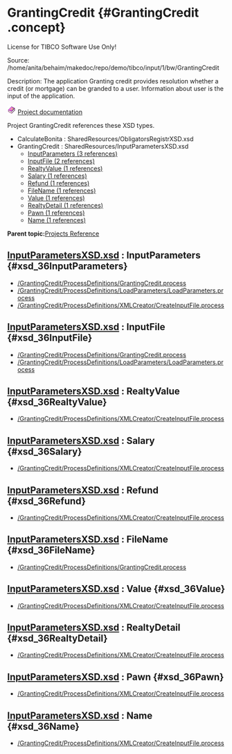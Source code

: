 # GrantingCredit {#GrantingCredit .concept}

License for TIBCO Software Use Only!

Source: /home/anita/behaim/makedoc/repo/demo/tibco/input/1/bw/GrantingCredit

Description: The application Granting credit provides resolution whether a credit \(or mortgage\) can be granded to a user. Information about user is the input of the application.

![](../../images/documentation.png) [Project documentation](../../../projects/GrantingCredit/GrantingCredit.md)

Project GrantingCredit references these XSD types.

-   CalculateBonita : SharedResources/ObligatorsRegistrXSD.xsd
-   GrantingCredit : SharedResources/InputParametersXSD.xsd
    -   [InputParameters \(3 references\)](#xsd_36InputParameters)
    -   [InputFile \(2 references\)](#xsd_36InputFile)
    -   [RealtyValue \(1 references\)](#xsd_36RealtyValue)
    -   [Salary \(1 references\)](#xsd_36Salary)
    -   [Refund \(1 references\)](#xsd_36Refund)
    -   [FileName \(1 references\)](#xsd_36FileName)
    -   [Value \(1 references\)](#xsd_36Value)
    -   [RealtyDetail \(1 references\)](#xsd_36RealtyDetail)
    -   [Pawn \(1 references\)](#xsd_36Pawn)
    -   [Name \(1 references\)](#xsd_36Name)

**Parent topic:**[Projects Reference](../../../crossref/xsd/projsRef/XSD_projsRef.md)

## **[InputParametersXSD.xsd](../xsdRef/res_Id36.md) : InputParameters** {#xsd_36InputParameters}

-   [/GrantingCredit/ProcessDefinitions/GrantingCredit.process](../../../projects/GrantingCredit/ProcessDefinitions/GrantingCredit.process.md)
-   [/GrantingCredit/ProcessDefinitions/LoadParameters/LoadParameters.process](../../../projects/GrantingCredit/ProcessDefinitions/LoadParameters/LoadParameters.process.md)
-   [/GrantingCredit/ProcessDefinitions/XMLCreator/CreateInputFile.process](../../../projects/GrantingCredit/ProcessDefinitions/XMLCreator/CreateInputFile.process.md)

## **[InputParametersXSD.xsd](../xsdRef/res_Id36.md) : InputFile** {#xsd_36InputFile}

-   [/GrantingCredit/ProcessDefinitions/GrantingCredit.process](../../../projects/GrantingCredit/ProcessDefinitions/GrantingCredit.process.md)
-   [/GrantingCredit/ProcessDefinitions/LoadParameters/LoadParameters.process](../../../projects/GrantingCredit/ProcessDefinitions/LoadParameters/LoadParameters.process.md)

## **[InputParametersXSD.xsd](../xsdRef/res_Id36.md) : RealtyValue** {#xsd_36RealtyValue}

-   [/GrantingCredit/ProcessDefinitions/XMLCreator/CreateInputFile.process](../../../projects/GrantingCredit/ProcessDefinitions/XMLCreator/CreateInputFile.process.md)

## **[InputParametersXSD.xsd](../xsdRef/res_Id36.md) : Salary** {#xsd_36Salary}

-   [/GrantingCredit/ProcessDefinitions/XMLCreator/CreateInputFile.process](../../../projects/GrantingCredit/ProcessDefinitions/XMLCreator/CreateInputFile.process.md)

## **[InputParametersXSD.xsd](../xsdRef/res_Id36.md) : Refund** {#xsd_36Refund}

-   [/GrantingCredit/ProcessDefinitions/XMLCreator/CreateInputFile.process](../../../projects/GrantingCredit/ProcessDefinitions/XMLCreator/CreateInputFile.process.md)

## **[InputParametersXSD.xsd](../xsdRef/res_Id36.md) : FileName** {#xsd_36FileName}

-   [/GrantingCredit/ProcessDefinitions/GrantingCredit.process](../../../projects/GrantingCredit/ProcessDefinitions/GrantingCredit.process.md)

## **[InputParametersXSD.xsd](../xsdRef/res_Id36.md) : Value** {#xsd_36Value}

-   [/GrantingCredit/ProcessDefinitions/XMLCreator/CreateInputFile.process](../../../projects/GrantingCredit/ProcessDefinitions/XMLCreator/CreateInputFile.process.md)

## **[InputParametersXSD.xsd](../xsdRef/res_Id36.md) : RealtyDetail** {#xsd_36RealtyDetail}

-   [/GrantingCredit/ProcessDefinitions/XMLCreator/CreateInputFile.process](../../../projects/GrantingCredit/ProcessDefinitions/XMLCreator/CreateInputFile.process.md)

## **[InputParametersXSD.xsd](../xsdRef/res_Id36.md) : Pawn** {#xsd_36Pawn}

-   [/GrantingCredit/ProcessDefinitions/XMLCreator/CreateInputFile.process](../../../projects/GrantingCredit/ProcessDefinitions/XMLCreator/CreateInputFile.process.md)

## **[InputParametersXSD.xsd](../xsdRef/res_Id36.md) : Name** {#xsd_36Name}

-   [/GrantingCredit/ProcessDefinitions/XMLCreator/CreateInputFile.process](../../../projects/GrantingCredit/ProcessDefinitions/XMLCreator/CreateInputFile.process.md)

